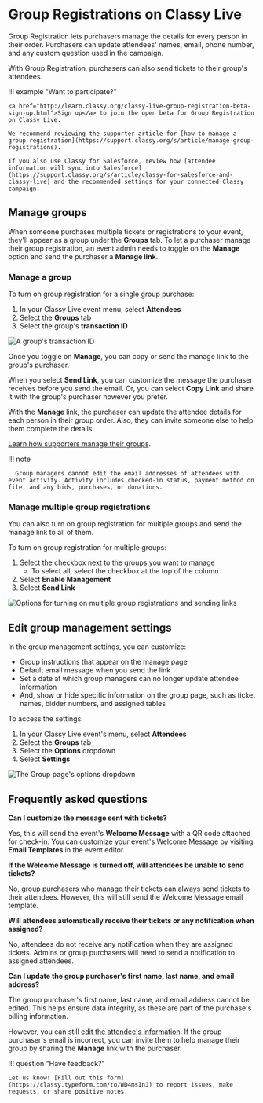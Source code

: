 # Group Registrations on Classy Live

Group Registration lets purchasers manage the details for every person in their order. Purchasers can update attendees' names, email, phone number, and any custom question used in the campaign.

With Group Registration, purchasers can also send tickets to their group's attendees.

!!! example "Want to participate?"

    <a href="http://learn.classy.org/classy-live-group-registration-beta-sign-up.html">Sign up</a> to join the open beta for Group Registration on Classy Live.

    We recommend reviewing the supporter article for [how to manage a group registration](https://support.classy.org/s/article/manage-group-registrations).

    If you also use Classy for Salesforce, review how [attendee information will sync into Salesforce](https://support.classy.org/s/article/classy-for-salesforce-and-classy-live) and the recommended settings for your connected Classy campaign.

## Manage groups

When someone purchases multiple tickets or registrations to your event, they'll appear as a group under the **Groups** tab. To let a purchaser manage their group registration, an event admin needs to toggle on the **Manage** option and send the purchaser a **Manage link**.

### Manage a group

To turn on group registration for a single group purchase:

1. In your Classy Live event menu, select **Attendees**
2. Select the **Groups** tab
3. Select the group's **transaction ID**

![A group's transaction ID](https://learn.classy.org/rs/673-DCU-558/images/group-registration-id.png)

Once you toggle on **Manage**, you can copy or send the manage link to the group's purchaser.

When you select **Send Link**, you can customize the message the purchaser receives before you send the email. Or, you can select **Copy Link** and share it with the group's purchaser however you prefer.

With the **Manage** link, the purchaser can update the attendee details for each person in their group order. Also, they can invite someone else to help them complete the details.

[Learn how supporters manage their groups](http://support.classy.org/s/article/manage-group-registrations).

!!! note

      Group managers cannot edit the email addresses of attendees with event activity. Activity includes checked-in status, payment method on file, and any bids, purchases, or donations.

### Manage multiple group registrations

You can also turn on group registration for multiple groups and send the manage link to all of them.

To turn on group registration for multiple groups:

1. Select the checkbox next to the groups you want to manage
   - To select all, select the checkbox at the top of the column
2. Select **Enable Management**
3. Select **Send Link**

![Options for turning on multiple group registrations and sending links](https://learn.classy.org/rs/673-DCU-558/images/turn-on-multiple-groups.png)

## Edit group management settings

In the group management settings, you can customize:

- Group instructions that appear on the manage page
- Default email message when you send the link
- Set a date at which group managers can no longer update attendee information
- And, show or hide specific information on the group page, such as ticket names, bidder numbers, and assigned tables

To access the settings:

1. In your Classy Live event's menu, select **Attendees**
2. Select the **Groups** tab
3. Select the **Options** dropdown
4. Select **Settings**

![The Group page's options dropdown](https://learn.classy.org/rs/673-DCU-558/images/group-management-settings-options.png)

## Frequently asked questions

**Can I customize the message sent with tickets?**

Yes, this will send the event's **Welcome Message** with a QR code attached for check-in. You can customize your event's Welcome Message by visiting **Email Templates** in the event editor.

**If the Welcome Message is turned off, will attendees be unable to send tickets?**

No, group purchasers who manage their tickets can always send tickets to their attendees. However, this will still send the Welcome Message email template.

**Will attendees automatically receive their tickets or any notification when assigned?**

No, attendees do not receive any notification when they are assigned tickets. Admins or group purchasers will need to send a notification to assigned attendees.

**Can I update the group purchaser's first name, last name, and email address?**

The group purchaser's first name, last name, and email address cannot be edited. This helps ensure data integrity, as these are part of the purchase's billing information.

However, you can still [edit the attendee's information](https://support.classy.org/s/article/attendee-management-on-classy-live#attendee-details). If the group purchaser's email is incorrect, you can invite them to help manage their group by sharing the **Manage** link with the purchaser.

!!! question "Have feedback?"

    Let us know! [Fill out this form](https://classy.typeform.com/to/WD4msInJ) to report issues, make requests, or share positive notes.
